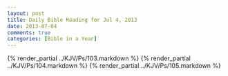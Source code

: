 ```yaml
---
layout: post
title: Daily Bible Reading for Jul 4, 2013
date: 2013-07-04
comments: true
categories: [Bible in a Year]
---
```

{% render_partial ../KJV/Ps/103.markdown %}
{% render_partial ../KJV/Ps/104.markdown %}
{% render_partial ../KJV/Ps/105.markdown %}
